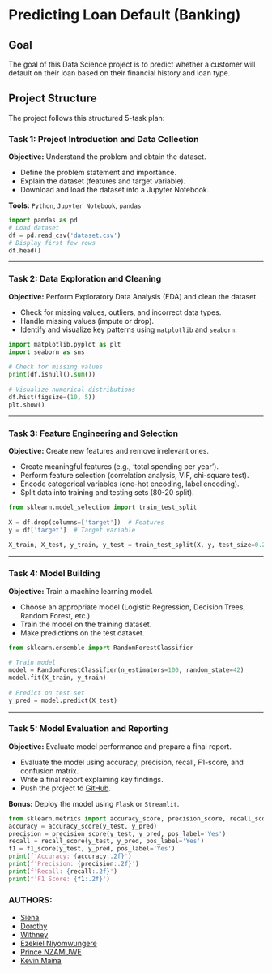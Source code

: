 # Predicting Loan Default (Banking)

## Goal
The goal of this Data Science project is to predict whether a customer will default on their loan based on their financial history and loan type.

## Project Structure
The project follows this structured 5-task plan:

### Task 1: Project Introduction and Data Collection
**Objective:** Understand the problem and obtain the dataset.

- Define the problem statement and importance.
- Explain the dataset (features and target variable).
- Download and load the dataset into a Jupyter Notebook.

**Tools:** `Python`, `Jupyter Notebook`, `pandas`

```py
import pandas as pd 
# Load dataset 
df = pd.read_csv('dataset.csv') 
# Display first few rows 
df.head() 
```

---

### Task 2: Data Exploration and Cleaning
**Objective:** Perform Exploratory Data Analysis (EDA) and clean the dataset.

- Check for missing values, outliers, and incorrect data types.
- Handle missing values (impute or drop).
- Identify and visualize key patterns using `matplotlib` and `seaborn`.

```py
import matplotlib.pyplot as plt 
import seaborn as sns 
 
# Check for missing values 
print(df.isnull().sum()) 
 
# Visualize numerical distributions 
df.hist(figsize=(10, 5)) 
plt.show() 
```

---

### Task 3: Feature Engineering and Selection
**Objective:** Create new features and remove irrelevant ones.

- Create meaningful features (e.g., ‘total spending per year’).
- Perform feature selection (correlation analysis, VIF, chi-square test).
- Encode categorical variables (one-hot encoding, label encoding).
- Split data into training and testing sets (80-20 split).

```py
from sklearn.model_selection import train_test_split 
 
X = df.drop(columns=['target'])  # Features 
y = df['target']  # Target variable 
 
X_train, X_test, y_train, y_test = train_test_split(X, y, test_size=0.2, random_state=42) 
```

---

### Task 4: Model Building
**Objective:** Train a machine learning model.

- Choose an appropriate model (Logistic Regression, Decision Trees, Random Forest, etc.).
- Train the model on the training dataset.
- Make predictions on the test dataset.

```py
from sklearn.ensemble import RandomForestClassifier 
 
# Train model 
model = RandomForestClassifier(n_estimators=100, random_state=42) 
model.fit(X_train, y_train) 
 
# Predict on test set 
y_pred = model.predict(X_test) 
```

---

### Task 5: Model Evaluation and Reporting
**Objective:** Evaluate model performance and prepare a final report.

- Evaluate the model using accuracy, precision, recall, F1-score, and confusion matrix.
- Write a final report explaining key findings.
- Push the project to [GitHub](https://github.com/).

**Bonus:** Deploy the model using `Flask` or `Streamlit`.

```py
from sklearn.metrics import accuracy_score, precision_score, recall_score, f1_score 
accuracy = accuracy_score(y_test, y_pred) 
precision = precision_score(y_test, y_pred, pos_label='Yes') 
recall = recall_score(y_test, y_pred, pos_label='Yes') 
f1 = f1_score(y_test, y_pred, pos_label='Yes') 
print(f'Accuracy: {accuracy:.2f}') 
print(f'Precision: {precision:.2f}') 
print(f'Recall: {recall:.2f}') 
print(f'F1 Score: {f1:.2f}') 
```

### AUTHORS:
- [Siena](https://github.com/Siena-aa)
- [Dorothy](https://github.com/Dorothy254)
- [Withney](https://github.com/whitney-tech018)
- [Ezekiel Niyomwungere](https://github.com/Ezekiel-Niyomwungere)
- [Prince NZAMUWE](https://github.com/princenzmw)
- [Kevin Maina](https://github.com/quatroze)